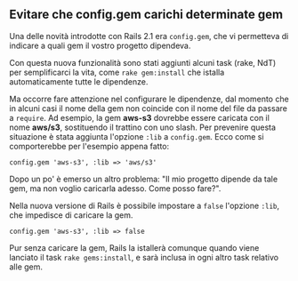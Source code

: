 ## Evitare che config.gem carichi determinate gem

Una delle novità introdotte con Rails 2.1 era `config.gem`, che vi permetteva di indicare a quali gem il vostro progetto dipendeva.

Con questa nuova funzionalità sono stati aggiunti alcuni task (rake, NdT) per semplificarci la vita, come `rake gem:install` che istalla automaticamente tutte le dipendenze.

Ma occorre fare attenzione nel configurare le dipendenze, dal momento che in alcuni casi il nome della gem non coincide con il nome del file da passare a `require`. Ad esempio, la gem **aws-s3** dovrebbe essere caricata con il nome **aws/s3**, sostituendo il trattino con uno slash. Per prevenire questa situazione è stata aggiunta l'opzione `:lib` a `config.gem`. Ecco come si comporterebbe per l'esempio appena fatto:

	config.gem 'aws-s3', :lib => 'aws/s3'

Dopo un po' è emerso un altro problema: "Il mio progetto dipende da tale gem, ma non voglio caricarla adesso. Come posso fare?".

Nella nuova versione di Rails è possibile impostare a `false` l'opzione `:lib`, che impedisce di caricare la gem.

	config.gem 'aws-s3', :lib => false

Pur senza caricare la gem, Rails la istallerà comunque quando viene lanciato il task `rake gems:install`, e sarà inclusa in ogni altro task relativo alle gem.

